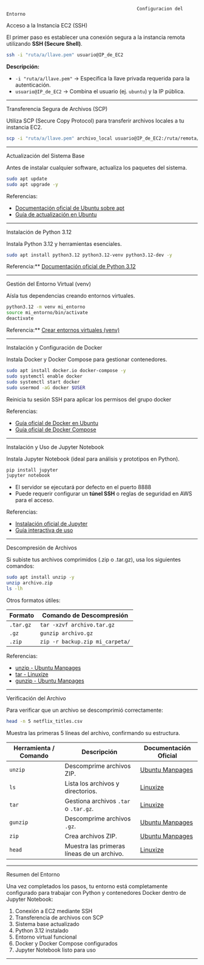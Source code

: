                                                     Configuracion del Entorno 

 Acceso a la Instancia EC2 (SSH)

El primer paso es establecer una conexión segura a la instancia remota utilizando **SSH (Secure Shell)**.

```bash
ssh -i "ruta/a/llave.pem" usuario@IP_de_EC2
```

**Descripción:**
- `-i "ruta/a/llave.pem"` → Especifica la llave privada requerida para la autenticación.  
- `usuario@IP_de_EC2` → Combina el usuario (ej. `ubuntu`) y la IP pública.  

---

 Transferencia Segura de Archivos (SCP)

Utiliza SCP (Secure Copy Protocol) para transferir archivos locales a tu instancia EC2.

```bash
scp -i "ruta/a/llave.pem" archivo_local usuario@IP_de_EC2:/ruta/remota/
```



---

Actualización del Sistema Base

Antes de instalar cualquier software, actualiza los paquetes del sistema.

```bash
sudo apt update
sudo apt upgrade -y
```

Referencias:
- [Documentación oficial de Ubuntu sobre apt](https://wiki.debian.org/apt)  
- [Guía de actualización en Ubuntu](https://help.ubuntu.com/community/AptGet/Howto)

---

Instalación de Python 3.12

Instala Python 3.12 y herramientas esenciales.

```bash
sudo apt install python3.12 python3.12-venv python3.12-dev -y
```

Referencia:** [Documentación oficial de Python 3.12](https://docs.python.org/3.12/)

---

Gestión del Entorno Virtual (venv)

Aísla tus dependencias creando entornos virtuales.

```bash
python3.12 -m venv mi_entorno
source mi_entorno/bin/activate
deactivate
```

Referencia:** [Crear entornos virtuales (venv)](https://docs.python.org/3/library/venv.html)

---

Instalación y Configuración de Docker

Instala Docker y Docker Compose para gestionar contenedores.

```bash
sudo apt install docker.io docker-compose -y
sudo systemctl enable docker
sudo systemctl start docker
sudo usermod -aG docker $USER
```

Reinicia tu sesión SSH para aplicar los permisos del grupo docker

Referencias:
- [Guía oficial de Docker en Ubuntu](https://docs.docker.com/engine/install/ubuntu/)  
- [Guía oficial de Docker Compose](https://docs.docker.com/compose/install/)

---

 Instalación y Uso de Jupyter Notebook

Instala Jupyter Notebook (ideal para análisis y prototipos en Python).

```bash
pip install jupyter
jupyter notebook
```

- El servidor se ejecutará por defecto en el puerto 8888  
- Puede requerir configurar un **túnel SSH** o reglas de seguridad en AWS para el acceso.

Referencias:
- [Instalación oficial de Jupyter](https://jupyter.org/install)  
- [Guía interactiva de uso](https://docs.jupyter.org/en/latest/start/index.html)

---

 Descompresión de Archivos

Si subiste tus archivos comprimidos (.zip o .tar.gz), usa los siguientes comandos:

```bash
sudo apt install unzip -y
unzip archivo.zip
ls -lh
```

Otros formatos útiles:

| Formato | Comando de Descompresión |
|----------|--------------------------|
| `.tar.gz` | `tar -xzvf archivo.tar.gz` |
| `.gz` | `gunzip archivo.gz` |
| `.zip` | `zip -r backup.zip mi_carpeta/` |

Referencias:
- [unzip - Ubuntu Manpages](https://manpages.ubuntu.com/manpages/focal/man1/unzip.1.html)  
- [tar - Linuxize](https://linuxize.com/post/how-to-extract-unzip-tar-gz-file/)  
- [gunzip - Ubuntu Manpages](https://manpages.ubuntu.com/manpages/focal/man1/gunzip.1.html)

---

Verificación del Archivo

Para verificar que un archivo se descomprimió correctamente:

```bash
head -n 5 netflix_titles.csv
```

Muestra las primeras 5 líneas del archivo, confirmando su estructura.

| Herramienta / Comando | Descripción | Documentación Oficial |
|------------------------|--------------|------------------------|
| `unzip` | Descomprime archivos ZIP. | [Ubuntu Manpages](https://manpages.ubuntu.com/manpages/focal/man1/unzip.1.html) |
| `ls` | Lista los archivos y directorios. | [Linuxize](https://linuxize.com/post/ls-command-in-linux/) |
| `tar` | Gestiona archivos `.tar` o `.tar.gz`. | [Linuxize](https://linuxize.com/post/how-to-extract-unzip-tar-gz-file/) |
| `gunzip` | Descomprime archivos `.gz`. | [Ubuntu Manpages](https://manpages.ubuntu.com/manpages/focal/man1/gunzip.1.html) |
| `zip` | Crea archivos ZIP. | [Ubuntu Manpages](https://manpages.ubuntu.com/manpages/focal/man1/zip.1.html) |
| `head` | Muestra las primeras líneas de un archivo. | [Linuxize](https://linuxize.com/post/head-command-in-linux/) |

---

 Resumen del Entorno

Una vez completados los pasos, tu entorno está completamente configurado para trabajar con Python y contenedores Docker dentro de Jupyter Notebook:

1. Conexión a EC2 mediante SSH  
2. Transferencia de archivos con SCP  
3. Sistema base actualizado  
4. Python 3.12 instalado  
5. Entorno virtual funcional  
6. Docker y Docker Compose configurados  
7. Jupyter Notebook listo para uso  

---
